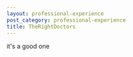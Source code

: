 ```yaml
---
layout: professional-experience
post_category: professional-experience
title: TheRightDoctors
---
```



it's a good one

